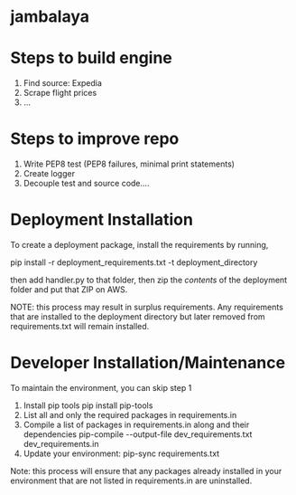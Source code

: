 # jambalaya

# Steps to build engine
1. Find source: Expedia
2. Scrape flight prices
3. ...

# Steps to improve repo
1. Write PEP8 test (PEP8 failures, minimal print statements)
2. Create logger
3. Decouple test and source code....


# Deployment Installation
To create a deployment package, install the requirements by running,

pip install -r deployment_requirements.txt -t deployment_directory

then add handler.py to that folder, then zip the *contents* of the deployment folder and put that ZIP on AWS.

NOTE: this process may result in surplus requirements. Any requirements that are installed to the
deployment directory but later removed from requirements.txt will remain installed.

# Developer Installation/Maintenance
To maintain the environment, you can skip step 1
1. Install pip tools
   pip install pip-tools
2. List all and only the required packages in requirements.in
3. Compile a list of packages in requirements.in along and their dependencies
   pip-compile --output-file dev_requirements.txt dev_requirements.in
4. Update your environment:
   pip-sync requirements.txt

Note: this process will ensure that any packages already installed in your environment that are not
listed in requirements.in are uninstalled.
